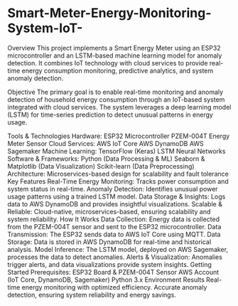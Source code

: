 # Smart-Meter-Energy-Monitoring-System-IoT-

Overview
This project implements a Smart Energy Meter using an ESP32 microcontroller and an LSTM-based machine learning model for anomaly detection. It combines IoT technology with cloud services to provide real-time energy consumption monitoring, predictive analytics, and system anomaly detection.

Objective
The primary goal is to enable real-time monitoring and anomaly detection of household energy consumption through an IoT-based system integrated with cloud services. The system leverages a deep learning model (LSTM) for time-series prediction to detect unusual patterns in energy usage.

Tools & Technologies
Hardware:
ESP32 Microcontroller
PZEM-004T Energy Meter Sensor
Cloud Services:
AWS IoT Core
AWS DynamoDB
AWS Sagemaker
Machine Learning:
TensorFlow (Keras)
LSTM Neural Networks
Software & Frameworks:
Python (Data Processing & ML)
Seaborn & Matplotlib (Data Visualization)
Scikit-learn (Data Preprocessing)
Architecture:
Microservices-based design for scalability and fault tolerance
Key Features
Real-Time Energy Monitoring: Tracks power consumption and system status in real-time.
Anomaly Detection: Identifies unusual power usage patterns using a trained LSTM model.
Data Storage & Insights: Logs data to AWS DynamoDB and provides insightful visualizations.
Scalable & Reliable: Cloud-native, microservices-based, ensuring scalability and system reliability.
How It Works
Data Collection: Energy data is collected from the PZEM-004T sensor and sent to the ESP32 microcontroller.
Data Transmission: The ESP32 sends data to AWS IoT Core using MQTT.
Data Storage: Data is stored in AWS DynamoDB for real-time and historical analysis.
Model Inference: The LSTM model, deployed on AWS Sagemaker, processes the data to detect anomalies.
Alerts & Visualization: Anomalies trigger alerts, and data visualizations provide system insights.
Getting Started
Prerequisites:
ESP32 Board & PZEM-004T Sensor
AWS Account (IoT Core, DynamoDB, Sagemaker)
Python 3.x Environment
Results
Real-time energy monitoring with optimized efficiency.
Accurate anomaly detection, ensuring system reliability and energy savings.
